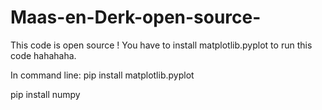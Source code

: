 # Maas-en-Derk-open-source-
This code is open source !
You have to install matplotlib.pyplot to run this code hahahaha.

In command line:
pip install matplotlib.pyplot
                                                                           
pip install numpy